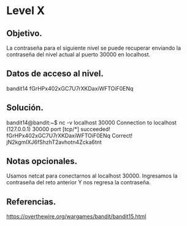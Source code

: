 # Level X

## Objetivo.

La contraseña para el siguiente nivel se puede recuperar enviando la contraseña del nivel actual al puerto 30000 en localhost.

## Datos de acceso al nivel.

bandit14
fGrHPx402xGC7U7rXKDaxiWFTOiF0ENq

## Solución.

bandit14@bandit:~$ nc -v localhost 30000
Connection to localhost (127.0.0.1) 30000 port [tcp/*] succeeded!
fGrHPx402xGC7U7rXKDaxiWFTOiF0ENq
Correct!
jN2kgmIXJ6fShzhT2avhotn4Zcka6tnt

## Notas opcionales.

Usamos netcat para conectarnos al localhost 30000. Ingresamos la contraseña del reto anterior
Y nos regresa la contraseña.

## Referencias.

https://overthewire.org/wargames/bandit/bandit15.html
